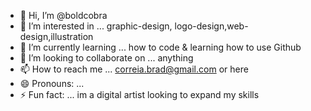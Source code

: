 - 👋 Hi, I’m @boldcobra
- 👀 I’m interested in ... graphic-design, logo-design,web-design,illustration
- 🌱 I’m currently learning ... how to code & learning how to use Github
- 💞️ I’m looking to collaborate on ... anything
- 📫 How to reach me ... correia.brad@gmail.com or here
- 😄 Pronouns: ...
- ⚡ Fun fact: ... im a digital artist looking to expand my skills

<!---
boldcobra/boldcobra is a ✨ special ✨ repository because its `README.md` (this file) appears on your GitHub profile.
You can click the Preview link to take a look at your changes.
--->
